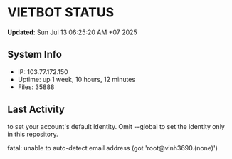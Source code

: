 # VIETBOT STATUS
**Updated**: Sun Jul 13 06:25:20 AM +07 2025

## System Info
- IP: 103.77.172.150
- Uptime: up 1 week, 10 hours, 12 minutes
- Files: 35888

## Last Activity

to set your account's default identity.
Omit --global to set the identity only in this repository.

fatal: unable to auto-detect email address (got 'root@vinh3690.(none)')
